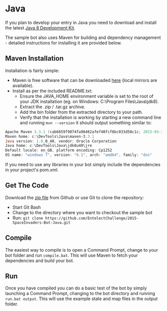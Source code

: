 # Java

If you plan to develop your entry in Java you need to download and install the latest [Java 8 Development Kit](http://www.oracle.com/technetwork/java/javase/downloads/jdk8-downloads-2133151.html).

The sample bot also uses Maven for building and dependency management - detailed instructions for installing it are provided below.

## Maven Installation
Installation is fairly simple:
* Maven is free software that can be downloaded [here](http://maven.apache.org/download.cgi) (local mirrors are available).
* Install as per the included README.txt:
	* Ensure the JAVA_HOME environment variable is set to the root of your JDK installation (eg. on Windows: C:\\Program Files\\Java\\jdk8).
	* Extract the .zip / .tar.gz archive.
	* Add the bin folder from the extracted directory to your path.
	* Verify that the installation is working by starting a new command line and running `mvn --version` it should output something similar to:
```powershell
Apache Maven 3.3.1 (cab6659f9874fa96462afef40fcf6bc033d58c1c; 2015-03-13T22:10:27+02:00)
Maven home: c:\DevTools\Java\maven-3.3.1
Java version: 1.8.0_40, vendor: Oracle Corporation
Java home: c:\DevTools\Java\jdk8u40\jre
Default locale: en_GB, platform encoding: Cp1252
OS name: "windows 7", version: "6.1", arch: "amd64", family: "dos"
```

If you need to use any libraries in your bot simply include the dependencies in your project's pom.xml.

## Get The Code
Download the [zip file](https://github.com/EntelectChallenge/2015-SpaceInvaders-Bot-Java/archive/master.zip) from Github or use Git to clone the repository:
* Start Git Bash
* Change to the directory where you want to checkout the sample bot
* Run: `git clone https://github.com/EntelectChallenge/2015-SpaceInvaders-Bot-Java.git`

## Compile
The easiest way to compile is to open a Command Prompt, change to your bot folder and run `compile.bat`. This will use Maven to fetch your dependencies and build your bot.

## Run
Once you have compiled you can do a basic test of the bot by simply launching a Command Prompt, changing to the bot directory and running `run.bat output`. This will use the example state and map files in the output folder.
